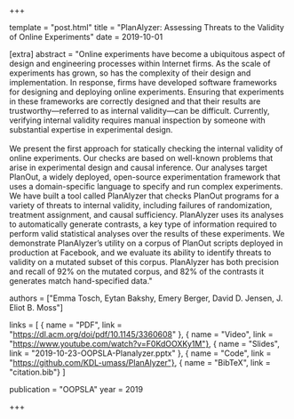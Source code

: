 +++

template = "post.html"
title = "PlanAlyzer: Assessing Threats to the Validity of Online Experiments"
date = 2019-10-01

[extra]
abstract = "Online experiments have become a ubiquitous aspect of design and engineering processes within Internet firms. As the scale of experiments has grown, so has the complexity of their design and implementation. In response, firms have developed software frameworks for designing and deploying online experiments. Ensuring that experiments in these frameworks are correctly designed and that their results are trustworthy—referred to as internal validity—can be difficult. Currently, verifying internal validity requires manual inspection by someone with substantial expertise in experimental design.<br/><br/>We present the first approach for statically checking the internal validity of online experiments. Our checks are based on well-known problems that arise in experimental design and causal inference. Our analyses target PlanOut, a widely deployed, open-source experimentation framework that uses a domain-specific language to specify and run complex experiments. We have built a tool called PlanAlyzer that checks PlanOut programs for a variety of threats to internal validity, including failures of randomization, treatment assignment, and causal sufficiency. PlanAlyzer uses its analyses to automatically generate contrasts, a key type of information required to perform valid statistical analyses over the results of these experiments. We demonstrate PlanAlyzer’s utility on a corpus of PlanOut scripts deployed in production at Facebook, and we evaluate its ability to identify threats to validity on a mutated subset of this corpus. PlanAlyzer has both precision and recall of 92% on the mutated corpus, and 82% of the contrasts it generates match hand-specified data."

authors = ["Emma Tosch, Eytan Bakshy, Emery Berger, David D. Jensen, J. Eliot B. Moss"]

links = [
    { name = "PDF", link = "https://dl.acm.org/doi/pdf/10.1145/3360608" },
    { name = "Video", link = "https://www.youtube.com/watch?v=F0KdOOXKy1M"},
    { name = "Slides", link = "2019-10-23-OOPSLA-Planalyzer.pptx" },
    { name = "Code", link = "https://github.com/KDL-umass/PlanAlyzer"},
    { name = "BibTeX", link = "citation.bib"}
]

publication = "OOPSLA"
year = 2019


+++

